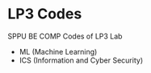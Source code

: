 # LP3 Codes

SPPU BE COMP Codes of LP3 Lab

- ML (Machine Learning)
- ICS (Information and Cyber Security)

